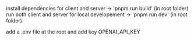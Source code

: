 install dependencies for client and server -> 'pnpm run build' (in root folder)
run both client and server for local developement -> 'pnpm run dev' (in root folder)

add a .env file at the root and add key OPENAI_API_KEY

